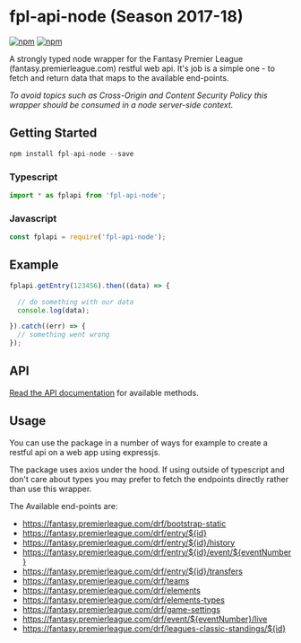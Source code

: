 # fpl-api-node (Season 2017-18)

[![npm](https://img.shields.io/npm/v/fpl-api-node.svg)](https://www.npmjs.com/package/fpl-api-node)
[![npm](https://img.shields.io/apm/l/vim-mode.svg)]()

A strongly typed node wrapper for the Fantasy Premier League (fantasy.premierleague.com) restful web api. 
It's job is a simple one - to fetch and return data that maps to the available end-points. 

*To avoid topics such as Cross-Origin and Content Security Policy this wrapper should be consumed in a node server-side context.*


## Getting Started

```js
npm install fpl-api-node --save
```

### Typescript
```js
import * as fplapi from 'fpl-api-node';
```

### Javascript

```js
const fplapi = require('fpl-api-node');
```


## Example

```js
fplapi.getEntry(123456).then((data) => {

  // do something with our data
  console.log(data);

}).catch((err) => {
  // something went wrong
});
```

## API

[Read the API documentation](https://github.com/tgreyuk/fpl-api-node/blob/master/docs/API.md) for available methods.

## Usage

You can use the package in a number of ways for example to create a restful api on a web app using expressjs. 

The package uses axios under the hood. If using outside of typescript and don't care about types you may prefer to fetch the endpoints directly rather than use this wrapper.

The Available end-points are:
* https://fantasy.premierleague.com/drf/bootstrap-static
* https://fantasy.premierleague.com/drf/entry/${id}
* https://fantasy.premierleague.com/drf/entry/${id}/history
* https://fantasy.premierleague.com/drf/entry/${id}/event/${eventNumber}
* https://fantasy.premierleague.com/drf/entry/${id}/transfers
* https://fantasy.premierleague.com/drf/teams
* https://fantasy.premierleague.com/drf/elements
* https://fantasy.premierleague.com/drf/elements-types
* https://fantasy.premierleague.com/drf/game-settings
* https://fantasy.premierleague.com/drf/event/${eventNumber}/live
* https://fantasy.premierleague.com/drf/leagues-classic-standings/${id}
